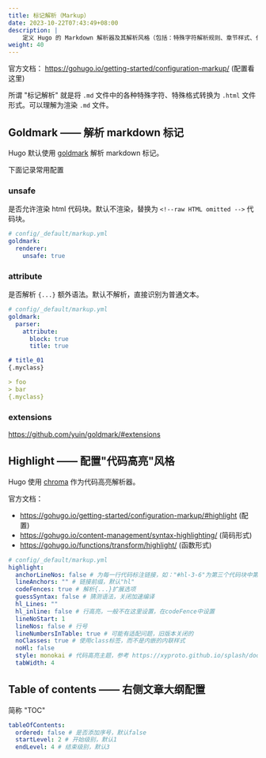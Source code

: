 ```yaml
---
title: 标记解析（Markup）
date: 2023-10-22T07:43:49+08:00
description: |
    定义 Hugo 的 Markdown 解析器及其解析风格（包括：特殊字符解析规则、章节样式、代码高亮样式和表格样式）。 
weight: 40
---
```


官方文档： <https://gohugo.io/getting-started/configuration-markup/> (配置看这里)

所谓 "标记解析" 就是将 `.md` 文件中的各种特殊字符、特殊格式转换为 `.html` 文件形式。可以理解为渲染 `.md` 文件。

## Goldmark —— 解析 markdown 标记

Hugo 默认使用 [goldmark](https://github.com/yuin/goldmark/) 解析 markdown 标记。

下面记录常用配置

### unsafe

是否允许渲染 html 代码块。默认不渲染，替换为 `<!--raw HTML omitted -->` 代码块。

```yaml
# config/_default/markup.yml
goldmark:
  renderer:
    unsafe: true
```

### attribute

是否解析 `{...}` 额外语法。默认不解析，直接识别为普通文本。

```yaml
# config/_default/markup.yml
goldmark:
  parser:
    attribute:
      block: true
      title: true
```

```markdown
# title_01
{.myclass}

> foo
> bar
{.myclass}
```

### extensions

<https://github.com/yuin/goldmark/#extensions>

## Highlight —— 配置"代码高亮"风格

Hugo 使用 [chroma](https://github.com/alecthomas/chroma) 作为代码高亮解析器。

官方文档：

+ <https://gohugo.io/getting-started/configuration-markup/#highlight> (配置)
+ <https://gohugo.io/content-management/syntax-highlighting/> (简码形式)
+ <https://gohugo.io/functions/transform/highlight/> (函数形式)

```yaml {hl_lines=[4,"7-8"]}
# config/_default/markup.yml
highlight:
  anchorLineNos: false # 为每一行代码标注链接，如："#hl-3-6"为第三个代码块中第六行
  lineAnchors: "" # 链接前缀，默认"hl"
  codeFences: true # 解析{...}扩展选项
  guessSyntax: false # 猜测语法，关闭加速编译
  hl_Lines: ""
  hl_inline: false # 行高亮，一般不在这里设置，在codeFence中设置
  lineNoStart: 1
  lineNos: false # 行号
  lineNumbersInTable: true # 可能有适配问题，旧版本关闭的
  noClasses: true # 使用class标签，而不是内嵌的内联样式
  noHl: false
  style: monokai # 代码高亮主题，参考 https://xyproto.github.io/splash/docs/all.html
  tabWidth: 4
```

## Table of contents —— 右侧文章大纲配置

简称 "TOC"

```yaml
tableOfContents:
  ordered: false # 是否添加序号，默认false
  startLevel: 2 # 开始级别，默认1
  endLevel: 4 # 结束级别，默认3
```
